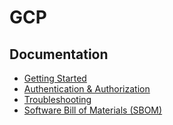 # GCP

## Documentation

- [Getting Started](getting-started.md)
- [Authentication & Authorization](authentication-authorization.md)
- [Troubleshooting](troubleshooting.md)
- [Software Bill of Materials (SBOM)](../overview.md#software-bill-of-materials-sbom)
